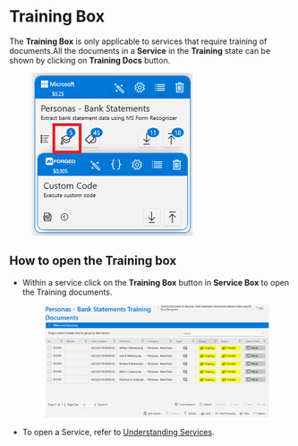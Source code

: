 # Training Box

The **Training Box** is only applicable to services that require training of documents.All the documents in a **Service** in the **Training** state can be shown by clicking on **Training Docs** button.

<figure><img src="../.gitbook/assets/image (124).png" alt=""><figcaption></figcaption></figure>

## How to open the Training box

*   Within a service click on the **Training Box** button in **Service Box** to open the Training documents.

    <figure><img src="../.gitbook/assets/image (4) (8).png" alt=""><figcaption></figcaption></figure>
* To open a Service, refer to [Understanding Services](../services/understanding-services.md).

